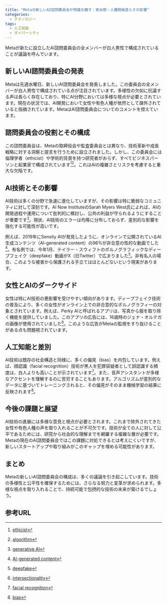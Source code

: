 ```yaml
---
title: "Metaの新しいAI諮問委員会が物議を醸す：男女間・人種間格差とその影響"
categories:
  - テクノロジー
tags:
  - 人工知能
  - ダイバーシティ
---
```

Metaが新たに設立したAI諮問委員会の全メンバーが白人男性で構成されていることが議論を呼んでいます。

## 新しいAI諮問委員会の発表
Metaは先週水曜日、新しいAI諮問委員会を発表しました。この委員会の全メンバーが白人男性で構成されている点が注目されています。多様性の欠如に抗議する声は長らく存在しており、特にAI分野においては多様な視点が必要とされています。現在の状況では、AI開発において女性や有色人種が依然として疎外されていると指摘されています。MetaはAI諮問委員会についてのコメントを控えています。

## 諮問委員会の役割とその構成
この諮問委員会は、Metaの取締役会や監査委員会とは異なり、技術革新や成長戦略に対する洞察と提言を行うために設立されました。しかし、この委員会には倫理学者（ethicist）や学術的背景を持つ研究者がおらず、すべてビジネスパーソンと起業家で構成されています[^1][^2]。これはAIの複雑さとリスクを考慮すると重大な欠陥です。

## AI技術とその影響
AI技術は多くの分野で急速に進化していますが、その影響は特に脆弱なコミュニティに対して深刻です。AI Now InstituteのSarah Myers West氏によれば、AIの開発過程や運用について批判的に検討し、公共の利益が守られるようにすることが重要です[^3]。現状、AI技術のエラーは均等に分布しておらず、差別的な影響を強化する可能性が高いです。

例えば、2019年にSensity AIが発見したように、オンラインで公開されているAI生成コンテンツ（AI-generated content）の96%が非合意の性的な動画でした[^4]。有名例では、今年1月、テイラー・スウィフトのポルノグラフィックなディープフェイク（deepfake）動画がX（旧Twitter）で広まりました[^5]。非有名人の場合、このような被害から保護される手立てはほとんどないという現実があります。

## 女性とAIのダークサイド
女性は特にAI技術の悪影響を受けやすい傾向があります。ディープフェイク技術の普及により、多くの女性がオンライン上での非合意的なポルノグラフィーの対象とされています。例えば、Perky AIと呼ばれるアプリは、写真から服を取り除く機能を提供していました。このアプリの広告には、16歳時のジェナ・オルテガの画像が使用されていました[^6]。このような広告がMetaの監視をすり抜けることがある点も問題視されています。

## 人工知能と差別
AI技術は既存の社会構造と同様に、多くの偏見（bias）を内包しています。例えば、顔認識（facial recognition）技術が黒人を犯罪容疑者として誤認識する頻度は、白人よりも高いことが示されています[^7]。また、音声アシスタントが多様なアクセントを理解するのに苦労することもあります。アルゴリズムが差別的なデータに基づいてトレーニングされると、その偏見がそのまま機械学習の結果に反映されます[^8]。

## 今後の課題と展望
AI技術の進展には多様な意見と視点が必要とされます。これまで除外されてきた女性や有色人種の声を取り入れることが不可欠です。技術が全ての人に対して公平であるためには、研究から社会的な理解までを網羅する複雑な層が必要です。Metaの現在のAI諮問委員会ではこの課題に対処できるとは考えにくいですが、新しいスタートアップや取り組みがこのギャップを埋める可能性があります。

## まとめ
Metaの新しいAI諮問委員会の構成は、多くの議論を引き起こしています。技術の多様性と公平性を確保するためには、さらなる努力と変革が求められます。多様な視点を取り入れることで、持続可能で包摂的な技術の未来が築けるでしょう。

## 参考URL
[^1]:[ethicist](https://www.ei-navi.jp/dictionary/content/ethicist/#:~:text=%E5%80%AB%E7%90%86%E5%AD%A6%E3%82%92%E5%B0%82%E6%94%BB%E3%81%99%E3%82%8B%E5%93%B2%E5%AD%A6%E8%80%85%E3%80%82,)
[^2]:[algorithm](https://ejje.weblio.jp/content/algorithm)
[^3]:[generative AI](https://www.nri.com/jp/knowledge/glossary/lst/sa/generative_ai)
[^4]:[AI-generated content](https://ai-accord.com/?p=46#:~:text=%E3%83%9E%E3%83%AB%E3%83%81%E3%83%A2%E3%83%BC%E3%83%80%E3%83%AB%E7%94%9F%E6%88%90%EF%BC%9A-,AIGC%EF%BC%88AI%20Generated%20Content%EF%BC%89%E3%81%A8%E3%81%AF%EF%BC%9F,%E3%82%92%E7%94%9F%E6%88%90%E3%81%99%E3%82%8B%E3%81%93%E3%81%A8%E3%81%A7%E3%81%99%E3%80%82)
[^5]:[deepfake](https://aismiley.co.jp/ai_news/deepfake/)
[^6]:[intersectionality](https://www.hurights.or.jp/archives/newsletter/section4/2018/01/intersectionality.html#:~:text=%E3%81%93%E3%81%AEintersectionality%EF%BC%88%E4%BA%A4%E5%B7%AE%E6%80%A7%EF%BC%89%E3%81%A8,%E3%81%A6%E3%81%84%E3%82%8B%E7%8A%B6%E6%B3%81%E3%82%92%E3%81%95%E3%81%99%E3%80%82)
[^7]:[facial recognition](https://www.ei-navi.jp/dictionary/content/facial%2Brecognition/#:~:text=of%20known%20faces.-,%E7%94%9F%E4%BD%93%E8%AA%8D%E8%A8%BC%E3%81%A7%E3%80%81%E4%BA%BA%E3%81%AE%E9%A1%94%E3%82%92%E8%AA%AD%E3%81%BF%E5%8F%96%E3%81%A3%E3%81%A6%E6%97%A2%E7%9F%A5,%E3%81%AE%E3%83%87%E3%83%BC%E3%82%BF%E3%81%A8%E7%85%A7%E5%90%88%E3%81%99%E3%82%8B%E3%80%82)
[^8]:[bias](https://ejje.weblio.jp/content/bias)
